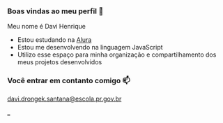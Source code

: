 ### Boas vindas ao meu perfil 🖤

Meu nome é Davi Henrique

- Estou estudando na [Alura](https://www.alura.com.br)
- Estou me desenvolvendo na linguagem JavaScript
- Utilizo esse espaço para minha organização e compartilhamento dos meus projetos desenvolvidos

### Você entrar em contanto comigo 📫

davi.drongek.santana@escola.pr.gov.br


[_](https://tenor.com/pt-BR/view/kendrick-gif)
